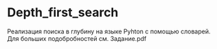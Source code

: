 # Depth_first_search
Реализация поиска в глубину на языке Pyhton с помощью словарей. Для больших подобробностей см. Задание.pdf
